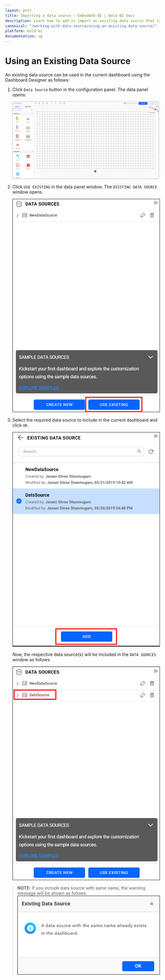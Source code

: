 ```yaml
---
layout: post
title: Importing a data source – Embedded BI | Bold BI Docs
description: Learn how to add or import an existing data source that is accessible to you into the current dashboard in Bold BI Embedded.
canonical: "/working-with-data-source/using-an-existing-data-source/"
platform: bold-bi
documentation: ug
---
```


# Using an Existing Data Source

An existing data source can be used in the current dashboard using the Dashboard Designer as follows:

1. Click `Data Source` button in the configuration panel. The data panel opens.

   ![Data button](/static/assets/working-with-datasource/images/databutton.png)

2. Click `USE EXISTING` in the data panel window. The `EXISTING DATA SOURCE` window opens.

   ![Existing data button](/static/assets/working-with-datasource/images/existingdatabutton.png)

3. Select the required data source to include in the current dashboard and click `OK`.

   ![Existing data source list](/static/assets/working-with-datasource/images/existingdatasourcelist.png)

   Now, the respective data source(s) will be included in the `DATA SOURCES` window as follows.

   ![Imported data source](/static/assets/working-with-datasource/images/importeddatasource.png)

> **NOTE:**  If you include data source with same name, the warning message will be shown as follows. 
   ![Exist data source warning](/static/assets/working-with-datasource/images/existdatasourcewarning.png)
